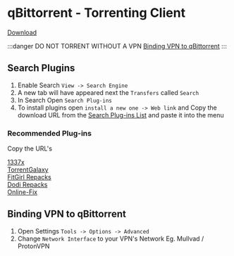 # qBittorrent - Torrenting Client

[Download](https://www.qbittorrent.org/download)


:::danger DO NOT TORRENT WITHOUT A VPN 
[Binding VPN to qBittorrent](/torrenting/qbittorrent.md#binding-vpn-to-qbittorrent)
:::

## Search Plugins

1. Enable Search `View -> Search Engine`
2. A new tab will have appeared next the `Transfers` called `Search`
3. In Search Open `Search Plug-ins`
4. To install plugins open `install a new one -> Web link` and Copy the download URL from the [Search Plug-ins List](https://github.com/qbittorrent/search-plugins/wiki/Unofficial-search-plugins) and paste it into the menu

### Recommended Plug-ins
Copy the URL's

[1337x](https://gist.githubusercontent.com/scadams/56635407b8dfb8f5f7ede6873922ac8b/raw/f654c10468a0b9945bec9bf31e216993c9b7a961/one337x.py) <br>
[TorrentGalaxy](https://raw.githubusercontent.com/nindogo/qbtSearchScripts/master/torrentgalaxy.py) <br>
[FitGirl Repacks](https://raw.githubusercontent.com/Bioux1/qbtSearchPlugins/main/fitgirl_repacks.py) <br>
[Dodi Repacks](https://raw.githubusercontent.com/Bioux1/qbtSearchPlugins/main/dodi_repacks.py) <br>
[Online-Fix](https://raw.githubusercontent.com/caiocinel/onlinefix-qbittorrent-plugin/main/onlinefix.py)

## Binding VPN to qBittorrent

1. Open Settings `Tools -> Options -> Advanced`
2. Change `Network Interface` to your VPN's Network Eg. Mullvad / ProtonVPN
